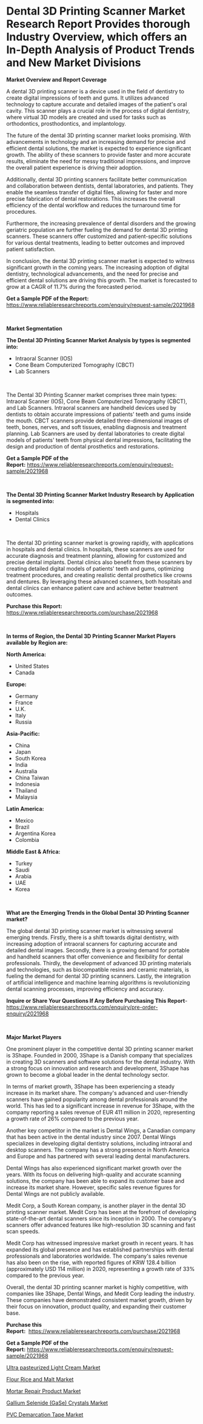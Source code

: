 <p><h1>Dental 3D Printing Scanner Market Research Report Provides thorough Industry Overview, which offers an In-Depth Analysis of Product Trends and New Market Divisions</h1></p><p><strong>Market Overview and Report Coverage</strong></p>
<p><p>A dental 3D printing scanner is a device used in the field of dentistry to create digital impressions of teeth and gums. It utilizes advanced technology to capture accurate and detailed images of the patient's oral cavity. This scanner plays a crucial role in the process of digital dentistry, where virtual 3D models are created and used for tasks such as orthodontics, prosthodontics, and implantology.</p><p>The future of the dental 3D printing scanner market looks promising. With advancements in technology and an increasing demand for precise and efficient dental solutions, the market is expected to experience significant growth. The ability of these scanners to provide faster and more accurate results, eliminate the need for messy traditional impressions, and improve the overall patient experience is driving their adoption.</p><p>Additionally, dental 3D printing scanners facilitate better communication and collaboration between dentists, dental laboratories, and patients. They enable the seamless transfer of digital files, allowing for faster and more precise fabrication of dental restorations. This increases the overall efficiency of the dental workflow and reduces the turnaround time for procedures.</p><p>Furthermore, the increasing prevalence of dental disorders and the growing geriatric population are further fueling the demand for dental 3D printing scanners. These scanners offer customized and patient-specific solutions for various dental treatments, leading to better outcomes and improved patient satisfaction.</p><p>In conclusion, the dental 3D printing scanner market is expected to witness significant growth in the coming years. The increasing adoption of digital dentistry, technological advancements, and the need for precise and efficient dental solutions are driving this growth. The market is forecasted to grow at a CAGR of 11.7% during the forecasted period.</p></p>
<p><strong>Get a Sample PDF of the Report:</strong> <a href="https://www.reliableresearchreports.com/enquiry/request-sample/2021968">https://www.reliableresearchreports.com/enquiry/request-sample/2021968</a></p>
<p>&nbsp;</p>
<p><strong>Market Segmentation</strong></p>
<p><strong>The Dental 3D Printing Scanner Market Analysis by types is segmented into:</strong></p>
<p><ul><li>Intraoral Scanner (IOS)</li><li>Cone Beam Computerized Tomography (CBCT)</li><li>Lab Scanners</li></ul></p>
<p>&nbsp;</p>
<p><p>The Dental 3D Printing Scanner market comprises three main types: Intraoral Scanner (IOS), Cone Beam Computerized Tomography (CBCT), and Lab Scanners. Intraoral scanners are handheld devices used by dentists to obtain accurate impressions of patients' teeth and gums inside the mouth. CBCT scanners provide detailed three-dimensional images of teeth, bones, nerves, and soft tissues, enabling diagnosis and treatment planning. Lab Scanners are used by dental laboratories to create digital models of patients' teeth from physical dental impressions, facilitating the design and production of dental prosthetics and restorations.</p></p>
<p><strong>Get a Sample PDF of the Report:</strong>&nbsp;<a href="https://www.reliableresearchreports.com/enquiry/request-sample/2021968">https://www.reliableresearchreports.com/enquiry/request-sample/2021968</a></p>
<p>&nbsp;</p>
<p><strong>The Dental 3D Printing Scanner Market Industry Research by Application is segmented into:</strong></p>
<p><ul><li>Hospitals</li><li>Dental Clinics</li></ul></p>
<p>&nbsp;</p>
<p><p>The dental 3D printing scanner market is growing rapidly, with applications in hospitals and dental clinics. In hospitals, these scanners are used for accurate diagnosis and treatment planning, allowing for customized and precise dental implants. Dental clinics also benefit from these scanners by creating detailed digital models of patients' teeth and gums, optimizing treatment procedures, and creating realistic dental prosthetics like crowns and dentures. By leveraging these advanced scanners, both hospitals and dental clinics can enhance patient care and achieve better treatment outcomes.</p></p>
<p><strong>Purchase this Report:</strong>&nbsp; <a href="https://www.reliableresearchreports.com/purchase/2021968">https://www.reliableresearchreports.com/purchase/2021968</a></p>
<p>&nbsp;</p>
<p><strong>In terms of Region, the Dental 3D Printing Scanner Market Players available by Region are:</strong></p>
<p>
    <p> <strong> North America: </strong>
        <ul>
            <li>United States</li>
            <li>Canada</li>
        </ul>
        </p> 
    <p> <strong> Europe: </strong>
        <ul>
            <li>Germany</li>
            <li>France</li>
            <li>U.K.</li>
            <li>Italy</li>
            <li>Russia</li>
        </ul>
        </p> 
    <p> <strong> Asia-Pacific: </strong>
        <ul>
            <li>China</li>
            <li>Japan</li>
            <li>South Korea</li>
            <li>India</li>
            <li>Australia</li>
            <li>China Taiwan</li>
            <li>Indonesia</li>
            <li>Thailand</li>
            <li>Malaysia</li>
        </ul>
        </p> 
    <p> <strong> Latin America: </strong>
        <ul>
            <li>Mexico</li>
            <li>Brazil</li>
            <li>Argentina Korea</li>
            <li>Colombia</li>
        </ul>
        </p> 
    <p> <strong> Middle East & Africa: </strong>
        <ul>
            <li>Turkey</li>
            <li>Saudi</li>
            <li>Arabia</li>
            <li>UAE</li>
            <li>Korea</li>
        </ul>
    </p>
    </p>
<p>&nbsp;</p>
<p><strong>What are the Emerging Trends in the Global Dental 3D Printing Scanner market?</strong></p>
<p><p>The global dental 3D printing scanner market is witnessing several emerging trends. Firstly, there is a shift towards digital dentistry, with increasing adoption of intraoral scanners for capturing accurate and detailed dental images. Secondly, there is a growing demand for portable and handheld scanners that offer convenience and flexibility for dental professionals. Thirdly, the development of advanced 3D printing materials and technologies, such as biocompatible resins and ceramic materials, is fueling the demand for dental 3D printing scanners. Lastly, the integration of artificial intelligence and machine learning algorithms is revolutionizing dental scanning processes, improving efficiency and accuracy.</p></p>
<p><strong>Inquire or Share Your Questions If Any Before Purchasing This Report</strong>- <a href="https://www.reliableresearchreports.com/enquiry/pre-order-enquiry/2021968">https://www.reliableresearchreports.com/enquiry/pre-order-enquiry/2021968</a></p>
<p>&nbsp;</p>
<p><strong>Major Market Players</strong></p>
<p><p>One prominent player in the competitive dental 3D printing scanner market is 3Shape. Founded in 2000, 3Shape is a Danish company that specializes in creating 3D scanners and software solutions for the dental industry. With a strong focus on innovation and research and development, 3Shape has grown to become a global leader in the dental technology sector.</p><p>In terms of market growth, 3Shape has been experiencing a steady increase in its market share. The company's advanced and user-friendly scanners have gained popularity among dental professionals around the world. This has led to a significant increase in revenue for 3Shape, with the company reporting a sales revenue of EUR 411 million in 2020, representing a growth rate of 26% compared to the previous year.</p><p>Another key competitor in the market is Dental Wings, a Canadian company that has been active in the dental industry since 2007. Dental Wings specializes in developing digital dentistry solutions, including intraoral and desktop scanners. The company has a strong presence in North America and Europe and has partnered with several leading dental manufacturers.</p><p>Dental Wings has also experienced significant market growth over the years. With its focus on delivering high-quality and accurate scanning solutions, the company has been able to expand its customer base and increase its market share. However, specific sales revenue figures for Dental Wings are not publicly available.</p><p>Medit Corp, a South Korean company, is another player in the dental 3D printing scanner market. Medit Corp has been at the forefront of developing state-of-the-art dental scanners since its inception in 2000. The company's scanners offer advanced features like high-resolution 3D scanning and fast scan speeds.</p><p>Medit Corp has witnessed impressive market growth in recent years. It has expanded its global presence and has established partnerships with dental professionals and laboratories worldwide. The company's sales revenue has also been on the rise, with reported figures of KRW 128.4 billion (approximately USD 114 million) in 2020, representing a growth rate of 33% compared to the previous year.</p><p>Overall, the dental 3D printing scanner market is highly competitive, with companies like 3Shape, Dental Wings, and Medit Corp leading the industry. These companies have demonstrated consistent market growth, driven by their focus on innovation, product quality, and expanding their customer base.</p></p>
<p><strong>Purchase this Report:</strong>&nbsp;&nbsp;<a href="https://www.reliableresearchreports.com/purchase/2021968">https://www.reliableresearchreports.com/purchase/2021968</a></p>
<p></p>
<p><strong>Get a Sample PDF of the Report:</strong>&nbsp;<a href="https://www.reliableresearchreports.com/enquiry/request-sample/2021968">https://www.reliableresearchreports.com/enquiry/request-sample/2021968</a></p>
<p><p><a href="https://github.com/rahu1505/Market-Research-Report-List-1/blob/main/ultra-pasteurized-light-cream-market.md">Ultra pasteurized Light Cream Market</a></p><p><a href="https://github.com/rahu1502/Market-Research-Report-List-1/blob/main/flour-rice-and-malt-market.md">Flour Rice and Malt Market</a></p><p><a href="https://medium.com/@joannebell6556/mortar-repair-product-market-furnishes-information-on-market-share-market-trends-and-market-d6ecb36283cb">Mortar Repair Product Market</a></p><p><a href="https://medium.com/@jasonmartin866/gallium-selenide-gase-crystals-market-size-market-outlook-and-market-forecast-2023-to-2030-d61927695556">Gallium Selenide (GaSe) Crystals Market</a></p><p><a href="https://medium.com/@williammann19/pvc-demarcation-tape-market-analysis-and-sze-forecasted-for-period-from-2023-to-2030-8adade51b370">PVC Demarcation Tape Market</a></p></p>